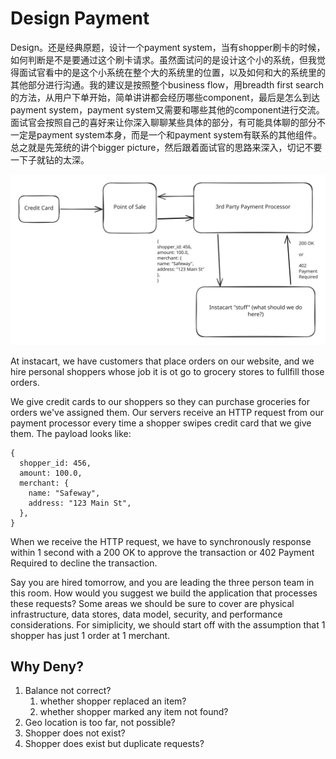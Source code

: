 # Design Payment

Design。还是经典原题，设计一个payment system，当有shopper刷卡的时候，如何判断是不是要通过这个刷卡请求。虽然面试问的是设计这个小的系统，但我觉得面试官看中的是这个小系统在整个大的系统里的位置，以及如何和大的系统里的其他部分进行沟通。我的建议是按照整个business flow，用breadth first search的方法，从用户下单开始，简单讲讲都会经历哪些component，最后是怎么到达payment system，payment system又需要和哪些其他的component进行交流。面试官会按照自己的喜好来让你深入聊聊某些具体的部分，有可能具体聊的部分不一定是payment system本身，而是一个和payme‍‍‍‍‍‍‍‌‍‌‌‌‌‍‍‌‌‌nt system有联系的其他组件。总之就是先笼统的讲个bigger picture，然后跟着面试官的思路来深入，切记不要一下子就钻的太深。

<img src="../../.gitbook/assets/file.excalidraw (31).svg" alt="" class="gitbook-drawing">

At instacart, we have customers that place orders on our website, and we hire personal shoppers whose job it is ot go to grocery stores to fullfill those orders.

We give credit cards to our shoppers so they can purchase groceries for orders we've assigned them. Our servers receive an HTTP request from our payment processor every time a shopper swipes credit card that we give them. The payload looks like:

```
{
  shopper_id: 456,
  amount: 100.0,
  merchant: {
    name: "Safeway",
    address: "123 Main St",
  },
}
```

When we receive the HTTP request, we have to synchronously response within 1 second with a 200 OK to approve the transaction or 402 Payment Required to decline the transaction.

Say you are hired tomorrow, and you are leading the three person team in this room. How would you suggest we build the application that processes these requests? Some areas we should be sure to cover are physical infrastructure, data stores, data model, security, and performance considerations. For simiplicity, we should start off with the assumption that 1 shopper has just 1 order at 1 merchant.



## Why Deny?

1. Balance not correct?
   1. whether shopper replaced an item?
   2. whether shopper marked any item not found?
2. Geo location is too far, not possible?
3. Shopper does not exist?
4. Shopper does exist but duplicate requests?

